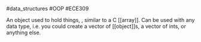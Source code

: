 #data_structures #OOP #ECE309 

An object used to hold things, , similar to a C [[array]]. Can be used with any data type, i.e. you could create a vector of [[object]]s, a vector of ints, or anything else.